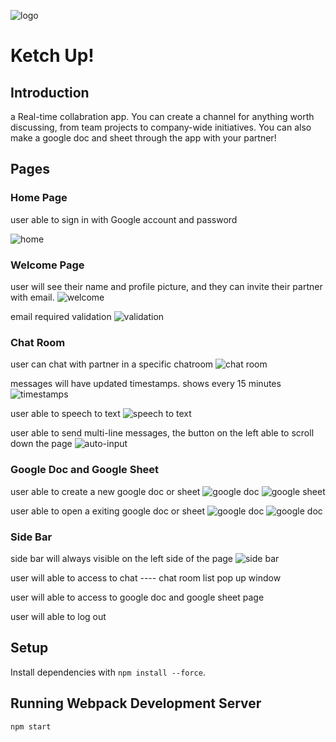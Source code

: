 ![logo](./public/logo-cropped.jpg)

# Ketch Up!

## Introduction

a Real-time collabration app. You can create a channel for anything worth discussing, from team projects to company-wide initiatives. You can also make a google doc and sheet through the app with your partner!

## Pages

### Home Page

user able to sign in with Google account and password

![home](./screenshot/homePage.png)

### Welcome Page

user will see their name and profile picture, and they can invite their partner with email.
![welcome](./screenshot/welcomePage.png)

email required validation
![validation](./screenshot/emailValidation.png)

### Chat Room

user can chat with partner in a specific chatroom
![chat room](./screenshot/chatroom.png)

messages will have updated timestamps. shows every 15 minutes
![timestamps](./screenshot/time.png)

user able to speech to text
![speech to text](./screenshot/speechToText.png)

user able to send multi-line messages, the button on the left able to scroll down the page
![auto-input](./screenshot/multi_line-input.png)

### Google Doc and Google Sheet

user able to create a new google doc or sheet
![google doc](./screenshot/googleDoc.png)
![google sheet](./screenshot/googleSheet.png)

user able to open a exiting google doc or sheet
![google doc](./screenshot/doc.png)
![google doc](./screenshot/sheet.png)

### Side Bar

side bar will always visible on the left side of the page
![side bar](./screenshot/SideBar.png)

user will able to access to chat ---- chat room list pop up window

user will able to access to google doc and google sheet page

user will able to log out

## Setup

Install dependencies with `npm install --force`.

## Running Webpack Development Server

```sh
npm start
```
